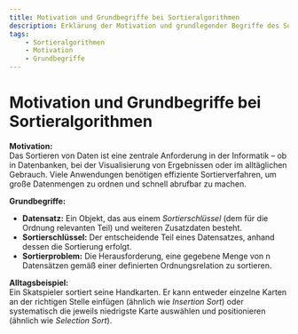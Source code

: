 ```yaml
---
title: Motivation und Grundbegriffe bei Sortieralgorithmen  
description: Erklärung der Motivation und grundlegender Begriffe des Sortierproblems in der Informatik mit alltagsnahen Beispielen.  
tags:
    - Sortieralgorithmen
    - Motivation
    - Grundbegriffe
---
```


# Motivation und Grundbegriffe bei Sortieralgorithmen

**Motivation:**  
Das Sortieren von Daten ist eine zentrale Anforderung in der Informatik – ob in Datenbanken, bei der Visualisierung von Ergebnissen oder im alltäglichen Gebrauch. Viele Anwendungen benötigen effiziente Sortierverfahren, um große Datenmengen zu ordnen und schnell abrufbar zu machen.

**Grundbegriffe:**  
- **Datensatz:** Ein Objekt, das aus einem *Sortierschlüssel* (dem für die Ordnung relevanten Teil) und weiteren Zusatzdaten besteht.  
- **Sortierschlüssel:** Der entscheidende Teil eines Datensatzes, anhand dessen die Sortierung erfolgt.  
- **Sortierproblem:** Die Herausforderung, eine gegebene Menge von n Datensätzen gemäß einer definierten Ordnungsrelation zu sortieren.

**Alltagsbeispiel:**  
Ein Skatspieler sortiert seine Handkarten. Er kann entweder einzelne Karten an der richtigen Stelle einfügen (ähnlich wie *Insertion Sort*) oder systematisch die jeweils niedrigste Karte auswählen und positionieren (ähnlich wie *Selection Sort*).
